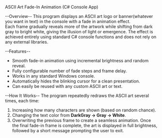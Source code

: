 ASCII Art Fade-In Animation (C# Console App)

--Overview--
This program displays an ASCII art logo or banner(whatever you want in text) in the console with a fade in animation effect.  
Each frame gradually reveals more of the artwork while shifting from dark gray to bright white, giving the illusion of light or emergence.
The effect is achieved entirely using standard C# console functions and does not rely on any external libraries.


--Features--
- Smooth fade-in animation using incremental brightness and random reveal.
- Fully configurable number of fade steps and frame delay.
- Works in any standard Windows console.
- Automatically hides the blinking cursor for a clean presentation.
- Can easily be reused with any custom ASCII art or text.


--How It Works--
The program repeatedly redraws the ASCII art several times, each time:
1. Increasing how many characters are shown (based on random chance).
2. Changing the text color from **DarkGray → Gray → White**.
3. Overwriting the previous frame to create a seamless animation.
Once the final fade-in frame is complete, the art is displayed in full brightness, followed by a short message prompting the user to exit.

